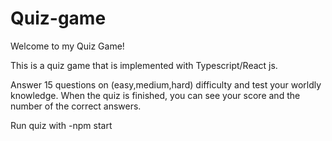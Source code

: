 # Quiz-game

Welcome to my Quiz Game!

This is a quiz game that is implemented with Typescript/React js.

Answer 15 questions on (easy,medium,hard) difficulty and test your worldly knowledge. When the quiz is finished, you can see your score and the number of the correct answers.

Run quiz with -npm start
